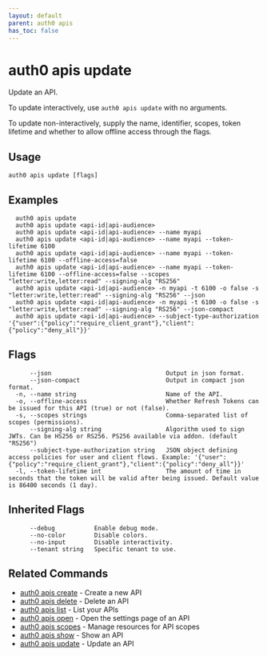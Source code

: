 ```yaml
---
layout: default
parent: auth0 apis
has_toc: false
---
```

# auth0 apis update

Update an API.

To update interactively, use `auth0 apis update` with no arguments.

To update non-interactively, supply the name, identifier, scopes, token lifetime and whether to allow offline access through the flags.

## Usage
```
auth0 apis update [flags]
```

## Examples

```
  auth0 apis update 
  auth0 apis update <api-id|api-audience>
  auth0 apis update <api-id|api-audience> --name myapi
  auth0 apis update <api-id|api-audience> --name myapi --token-lifetime 6100
  auth0 apis update <api-id|api-audience> --name myapi --token-lifetime 6100 --offline-access=false
  auth0 apis update <api-id|api-audience> --name myapi --token-lifetime 6100 --offline-access=false --scopes "letter:write,letter:read" --signing-alg "RS256"
  auth0 apis update <api-id|api-audience> -n myapi -t 6100 -o false -s "letter:write,letter:read" --signing-alg "RS256" --json
  auth0 apis update <api-id|api-audience> -n myapi -t 6100 -o false -s "letter:write,letter:read" --signing-alg "RS256" --json-compact
  auth0 apis update <api-id|api-audience> --subject-type-authorization '{"user":{"policy":"require_client_grant"},"client":{"policy":"deny_all"}}'
```


## Flags

```
      --json                                Output in json format.
      --json-compact                        Output in compact json format.
  -n, --name string                         Name of the API.
  -o, --offline-access                      Whether Refresh Tokens can be issued for this API (true) or not (false).
  -s, --scopes strings                      Comma-separated list of scopes (permissions).
      --signing-alg string                  Algorithm used to sign JWTs. Can be HS256 or RS256. PS256 available via addon. (default "RS256")
      --subject-type-authorization string   JSON object defining access policies for user and client flows. Example: '{"user":{"policy":"require_client_grant"},"client":{"policy":"deny_all"}}'
  -l, --token-lifetime int                  The amount of time in seconds that the token will be valid after being issued. Default value is 86400 seconds (1 day).
```


## Inherited Flags

```
      --debug           Enable debug mode.
      --no-color        Disable colors.
      --no-input        Disable interactivity.
      --tenant string   Specific tenant to use.
```


## Related Commands

- [auth0 apis create](auth0_apis_create.md) - Create a new API
- [auth0 apis delete](auth0_apis_delete.md) - Delete an API
- [auth0 apis list](auth0_apis_list.md) - List your APIs
- [auth0 apis open](auth0_apis_open.md) - Open the settings page of an API
- [auth0 apis scopes](auth0_apis_scopes.md) - Manage resources for API scopes
- [auth0 apis show](auth0_apis_show.md) - Show an API
- [auth0 apis update](auth0_apis_update.md) - Update an API


